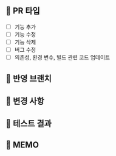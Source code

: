 ## 🛄 PR 타입
- [ ] 기능 추가
- [ ] 기능 수정
- [ ] 기능 삭제
- [ ] 버그 수정
- [ ] 의존성, 환경 변수, 빌드 관련 코드 업데이트

## 🛄 반영 브랜치
<!-- feat/login -> dev와 같이 반영 브랜치를 표시합니다 -->

## 🛄 변경 사항
<!-- 로그인 시, 구글 소셜 로그인 기능을 추가했습니다. 와 같이 작성합니다 -->

## 🛄 테스트 결과
<!-- local에서 postman으로 요청한 결과를 첨부합니다 -->

## 🛄 MEMO
<!-- 메모를 기록합니다 -->
